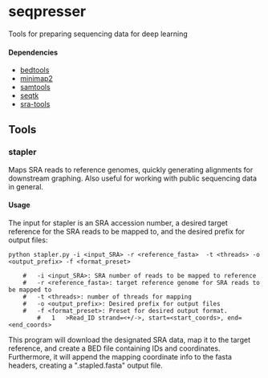 # seqpresser
Tools for preparing sequencing data for deep learning

#### Dependencies
- [bedtools](https://github.com/arq5x/bedtools2)
- [minimap2](https://github.com/lh3/minimap2)
- [samtools](https://github.com/samtools/samtools)
- [seqtk](https://github.com/lh3/seqtk)
- [sra-tools](https://github.com/ncbi/sra-tools)

## Tools

### stapler 
Maps SRA reads to reference genomes, quickly generating alignments for downstream graphing.  Also useful for working with public sequencing data in general.

#### Usage

The input for stapler is an SRA accession number, a desired target reference for the SRA reads to be mapped to,
and the desired prefix for output files:

```
python stapler.py -i <input_SRA> -r <reference_fasta>  -t <threads> -o <output_prefix> -f <format_preset>

	#	-i <input_SRA>: SRA number of reads to be mapped to reference
	#	-r <reference_fasta>: target reference genome for SRA reads to be mapped to
	#	-t <threads>: number of threads for mapping
	#	-o <output_prefix>: Desired prefix for output files
	#	-f <format_preset>: Preset for desired output format.
		#	1	>Read_ID strand=<+/->, start=<start_coords>, end=<end_coords> 
```

This program will download the designated SRA data, map it to the target reference, and create a BED file containing
IDs and coordinates.  Furthermore, it will append the mapping coordinate info to the fasta headers, creating a 
".stapled.fasta" output file.